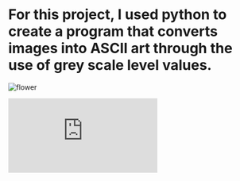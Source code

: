 # For this project, I used python to create a program that converts images into ASCII art through the use of grey scale level values. 

![flower](https://user-images.githubusercontent.com/93164506/141279821-ec16cd66-220a-4641-b5bc-0d063ab52eaf.jpg)


![flower ascii.txt](https://github.com/NicolasPietropaolo/ascii-art/files/7519555/flower.ascii.txt)
